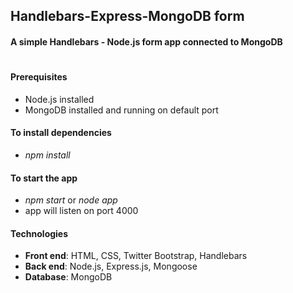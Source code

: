 
## Handlebars-Express-MongoDB form

#### A simple Handlebars - Node.js form app connected to MongoDB

#
#### Prerequisites
- Node.js installed
- MongoDB installed and running on default port


#### To install dependencies
- *npm install*

#### To start the app
- *npm start* or *node app*
- app will listen on port 4000

#### Technologies
- **Front end**: HTML, CSS, Twitter Bootstrap, Handlebars
- **Back end**: Node.js, Express.js, Mongoose
- **Database**: MongoDB
